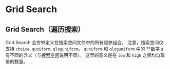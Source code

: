 # Grid Search

## Grid Search（遍历搜索）

Grid Search 会穷举定义在搜索空间文件中的所有超参组合。 注意，搜索空间仅支持 `choice`, `quniform`, `qloguniform`。 `quniform` 和 `qloguniform` 中的 **数字 `q` 有不同的含义（与[搜索空间](../Tutorial/SearchSpaceSpec.md)说明不同）。 这里的意义是在 `low` 和 `high` 之间均匀取值的数量。</p>